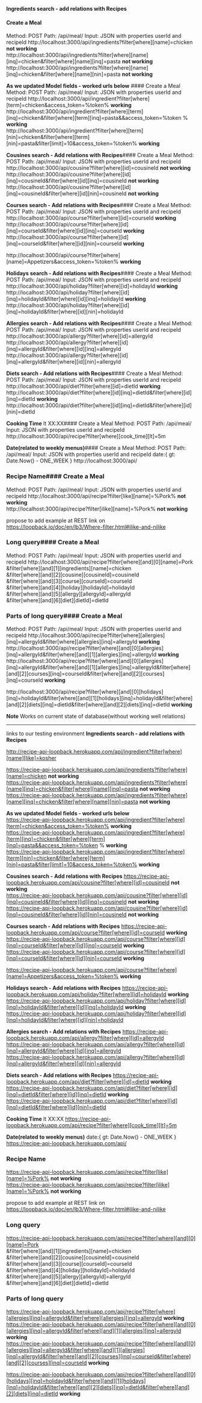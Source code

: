 **Ingredients search - add relations with Recipes**
#### Create a Meal
Method: POST
Path: /api/meal/
Input: JSON with properties userId and recipeId
http://localhost:3000/api/ingredients?filter[where][name]=chicken  **not working**  
http://localhost:3000/api/ingredients?filter[where][name][inq]=chicken&filter[where][name][inq]=pasta  **not working**  
http://localhost:3000/api/ingredients?filter[where][name][inq]=chicken&filter[where][name][nin]=pasta  **not working**  

**As we updated Model fields - worked urls below** #### Create a Meal
Method: POST
Path: /api/meal/
Input: JSON with properties userId and recipeId
http://localhost:3000/api/ingredient?filter[where][term]=chicken&access_token=%token%  **working**  
http://localhost:3000/api/ingredient?filter[where][term][inq]=chicken&filter[where][term][inq]=pasta&&access_token=%token
%  **working**  
http://localhost:3000/api/ingredient?filter[where][term][nin]=chicken&filter[where][term][nin]=pasta&filter[limit]=10&access_token=%token%  **working**  

**Cousines search - Add relations with Recipes**#### Create a Meal
Method: POST
Path: /api/meal/
Input: JSON with properties userId and recipeId
http://localhost:3000/api/cousine?filter[where][id]=cousineId  **not working**  
http://localhost:3000/api/cousine?filter[where][id][inq]=cousineId&filter[where][id][inq]=cousineId  **not working**  
http://localhost:3000/api/cousine?filter[where][id][inq]=cousineId&filter[where][id][nin]=cousineId  **not working**  

**Courses search - Add relations with Recipes**#### Create a Meal
Method: POST
Path: /api/meal/
Input: JSON with properties userId and recipeId
http://localhost:3000/api/course?filter[where][id]=courseId  **working**
http://localhost:3000/api/course?filter[where][id][inq]=courseId&filter[where][id][inq]=courseId  **working**  
http://localhost:3000/api/course?filter[where][id][inq]=courseId&filter[where][id][nin]=courseId  **working**

http://localhost:3000/api/course?filter[where][name]=Appetizers&access_token=%token% **working**  

**Holidays search - Add relations with Recipes**#### Create a Meal
Method: POST
Path: /api/meal/
Input: JSON with properties userId and recipeId
http://localhost:3000/api/holiday?filter[where][id]=holidayId  **working**  
http://localhost:3000/api/holiday?filter[where][id][inq]=holidayId&filter[where][id][inq]=holidayId  **working**  
http://localhost:3000/api/holiday?filter[where][id][inq]=holidayId&filter[where][id][nin]=holidayId  

**Allergies search - Add relations with Recipes**#### Create a Meal
Method: POST
Path: /api/meal/
Input: JSON with properties userId and recipeId
http://localhost:3000/api/allergy?filter[where][id]=allergyId  
http://localhost:3000/api/allergy?filter[where][id][inq]=allergyId&filter[where][id][inq]=allergyId  
http://localhost:3000/api/allergy?filter[where][id][inq]=allergyId&filter[where][id][nin]=allergyId  

**Diets search - Add relations with Recipes**#### Create a Meal
Method: POST
Path: /api/meal/
Input: JSON with properties userId and recipeId
http://localhost:3000/api/diet?filter[where][id]=dietId  **working**  
http://localhost:3000/api/diet?filter[where][id][inq]=dietId&filter[where][id][inq]=dietId    **working**  
http://localhost:3000/api/diet?filter[where][id][inq]=dietId&filter[where][id][nin]=dietId  

**Cooking Time** lt XX:XX#### Create a Meal
Method: POST
Path: /api/meal/
Input: JSON with properties userId and recipeId
http://localhost:3000/api/recipe?filter[where][cook_time][lt]=5m  

**Date(related to weekly menus)**#### Create a Meal
Method: POST
Path: /api/meal/
Input: JSON with properties userId and recipeId
date:{ gt: Date.Now() - ONE_WEEK }
http://localhost:3000/api/  

### Recipe Name#### Create a Meal
Method: POST
Path: /api/meal/
Input: JSON with properties userId and recipeId
http://localhost:3000/api/recipe?filter[like][name]=%Pork%  **not working**    
http://localhost:3000/api/recipe?filter[ilike][name]=%Pork%  **not working**    

propose to add example at REST link on https://loopback.io/doc/en/lb3/Where-filter.html#ilike-and-nilike  

### Long query#### Create a Meal
Method: POST
Path: /api/meal/
Input: JSON with properties userId and recipeId
http://localhost:3000/api/recipe?filter[where][and][0][name]=Pork  
&filter[where][and][1][ingredients][name]=chicken  
&filter[where][and][2][cousine][cousineId]=cousineId  
&filter[where][and][3][course][courseId]=courseId  
&filter[where][and][4][holiday][holidayId]=holidayId  
&filter[where][and][5][allergy][allergyId]=allergyId  
&filter[where][and][6][diet][dietId]=dietId  


### Parts of long query#### Create a Meal
Method: POST
Path: /api/meal/
Input: JSON with properties userId and recipeId
http://localhost:3000/api/recipe?filter[where][allergies][inq]=allergyId&filter[where][allergies][inq]=allergyId **working**  
http://localhost:3000/api/recipe?filter[where][and][0][allergies][inq]=allergyId&filter[where][and][1][allergies][inq]=allergyId **working**  
http://localhost:3000/api/recipe?filter[where][and][0][allergies][inq]=allergyId&filter[where][and][1][allergies][inq]=allergyId&filter[where][and][2][courses][inq]=courseId&filter[where][and][2][courses][inq]=courseId **working**  

http://localhost:3000/api/recipe?filter[where][and][0][holidays][inq]=holidayId&filter[where][and][1][holidays][inq]=holidayId&filter[where][and][2][diets][inq]=dietId&filter[where][and][2][diets][inq]=dietId **working**  


**Note** Works on current state of database(without working well relations)


----------

links to our testing environment
**Ingredients search - add relations with Recipes**


http://recipe-api-loopback.herokuapp.com/api/ingredient?filter[where][name][like]=kosher



https://recipe-api-loopback.herokuapp.com/api/ingredients?filter[where][name]=chicken  **not working**  
https://recipe-api-loopback.herokuapp.com/api/ingredients?filter[where][name][inq]=chicken&filter[where][name][inq]=pasta  **not working**  
https://recipe-api-loopback.herokuapp.com/api/ingredients?filter[where][name][inq]=chicken&filter[where][name][nin]=pasta  **not working**  

**As we updated Model fields - worked urls below**  
https://recipe-api-loopback.herokuapp.com/api/ingredient?filter[where][term]=chicken&access_token=%token%  **working**  
https://recipe-api-loopback.herokuapp.com/api/ingredient?filter[where][term][inq]=chicken&filter[where][term][inq]=pasta&&access_token=%token
%  **working**  
https://recipe-api-loopback.herokuapp.com/api/ingredient?filter[where][term][nin]=chicken&filter[where][term][nin]=pasta&filter[limit]=10&access_token=%token%  **working**  

**Cousines search - Add relations with Recipes**
https://recipe-api-loopback.herokuapp.com/api/cousine?filter[where][id]=cousineId  **not working**  
https://recipe-api-loopback.herokuapp.com/api/cousine?filter[where][id][inq]=cousineId&filter[where][id][inq]=cousineId  **not working**  
https://recipe-api-loopback.herokuapp.com/api/cousine?filter[where][id][inq]=cousineId&filter[where][id][nin]=cousineId  **not working**  

**Courses search - Add relations with Recipes**
https://recipe-api-loopback.herokuapp.com/api/course?filter[where][id]=courseId  **working**
https://recipe-api-loopback.herokuapp.com/api/course?filter[where][id][inq]=courseId&filter[where][id][inq]=courseId  **working**  
https://recipe-api-loopback.herokuapp.com/api/course?filter[where][id][inq]=courseId&filter[where][id][nin]=courseId  **working**

https://recipe-api-loopback.herokuapp.com/api/course?filter[where][name]=Appetizers&access_token=%token% **working**  

**Holidays search - Add relations with Recipes**
https://recipe-api-loopback.herokuapp.com/api/holiday?filter[where][id]=holidayId  **working**  
https://recipe-api-loopback.herokuapp.com/api/holiday?filter[where][id][inq]=holidayId&filter[where][id][inq]=holidayId  **working**  
https://recipe-api-loopback.herokuapp.com/api/holiday?filter[where][id][inq]=holidayId&filter[where][id][nin]=holidayId  

**Allergies search - Add relations with Recipes**
https://recipe-api-loopback.herokuapp.com/api/allergy?filter[where][id]=allergyId  
https://recipe-api-loopback.herokuapp.com/api/allergy?filter[where][id][inq]=allergyId&filter[where][id][inq]=allergyId  
https://recipe-api-loopback.herokuapp.com/api/allergy?filter[where][id][inq]=allergyId&filter[where][id][nin]=allergyId  

**Diets search - Add relations with Recipes**
https://recipe-api-loopback.herokuapp.com/api/diet?filter[where][id]=dietId  **working**  
https://recipe-api-loopback.herokuapp.com/api/diet?filter[where][id][inq]=dietId&filter[where][id][inq]=dietId    **working**  
https://recipe-api-loopback.herokuapp.com/api/diet?filter[where][id][inq]=dietId&filter[where][id][nin]=dietId  

**Cooking Time** lt XX:XX
https://recipe-api-loopback.herokuapp.com/api/recipe?filter[where][cook_time][lt]=5m  

**Date(related to weekly menus)**
date:{ gt: Date.Now() - ONE_WEEK }
https://recipe-api-loopback.herokuapp.com/api/  

### Recipe Name
https://recipe-api-loopback.herokuapp.com/api/recipe?filter[like][name]=%Pork%  **not working**    
https://recipe-api-loopback.herokuapp.com/api/recipe?filter[ilike][name]=%Pork%  **not working**    

propose to add example at REST link on https://loopback.io/doc/en/lb3/Where-filter.html#ilike-and-nilike  

### Long query
https://recipe-api-loopback.herokuapp.com/api/recipe?filter[where][and][0][name]=Pork  
&filter[where][and][1][ingredients][name]=chicken  
&filter[where][and][2][cousine][cousineId]=cousineId  
&filter[where][and][3][course][courseId]=courseId  
&filter[where][and][4][holiday][holidayId]=holidayId  
&filter[where][and][5][allergy][allergyId]=allergyId  
&filter[where][and][6][diet][dietId]=dietId  


### Parts of long query
https://recipe-api-loopback.herokuapp.com/api/recipe?filter[where][allergies][inq]=allergyId&filter[where][allergies][inq]=allergyId **working**  
https://recipe-api-loopback.herokuapp.com/api/recipe?filter[where][and][0][allergies][inq]=allergyId&filter[where][and][1][allergies][inq]=allergyId **working**  
https://recipe-api-loopback.herokuapp.com/api/recipe?filter[where][and][0][allergies][inq]=allergyId&filter[where][and][1][allergies][inq]=allergyId&filter[where][and][2][courses][inq]=courseId&filter[where][and][2][courses][inq]=courseId **working**  

https://recipe-api-loopback.herokuapp.com/api/recipe?filter[where][and][0][holidays][inq]=holidayId&filter[where][and][1][holidays][inq]=holidayId&filter[where][and][2][diets][inq]=dietId&filter[where][and][2][diets][inq]=dietId **working**  

